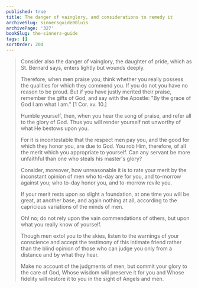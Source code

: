 ```yaml
---
published: true
title: The danger of vainglory, and considerations to remedy it
archiveSlug: sinnersguide00luis
archivePage: '327'
bookSlug: the-sinners-guide
tags: []
sortOrder: 204
---
```


> Consider also the danger of vainglory, the daughter of pride, which as St. Bernard says, enters lightly but wounds deeply.
>
> Therefore, when men praise you, think whether you really possess the qualities for which they commend you. If you do not you have no reason to be proud. But if you have justly merited their praise, remember the gifts of God, and say with the Apostle: "By the grace of God I am what I am." [1 Cor. xv. 10.]
>
> Humble yourself, then, when you hear the song of praise, and refer all to the glory of God. Thus you will render yourself not unworthy of what He bestows upon you.
>
> For it is incontestable that the respect men pay you, and the good for which they honor you, are due to God. You rob Him, therefore, of all the merit which you appropriate to yourself. Can any servant be more unfaithful than one who steals his master's glory?
>
> Consider, moreover, how unreasonable it is to rate your merit by the inconstant opinion of men who to-day are for you, and to-morrow against you; who to-day honor you, and to-morrow revile you.
>
> If your merit rests upon so slight a foundation, at one time you will be great, at another base, and again nothing at all, according to the capricious variations of the minds of men.
>
> Oh! no; do not rely upon the vain commendations of others, but upon what you really know of yourself.
>
> Though men extol you to the skies, listen to the warnings of your conscience and accept the testimony of this intimate friend rather than the blind opinion of those who can judge you only from a distance and by what they hear.
>
> Make no account of the judgments of men, but commit your glory to the care of God, Whose wisdom will preserve it for you and Whose fidelity will restore it to you in the sight of Angels and men.
